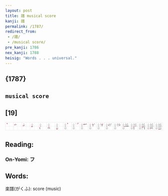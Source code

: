 ```yaml
---
layout: post
title: 譜 musical score
kanji: 譜
permalink: /1787/
redirect_from:
 - /譜/
 - /musical score/
pre_kanji: 1786
nex_kanji: 1788
heisig: "Words . . . universal."
---
```


## {1787}

## `musical score`

## [19]

<div class="stroke"><img src="../images/E8AD9C.png" /></div>

## Reading:

### On-Yomi: フ

## Words:

楽譜(がくふ): score (music)
